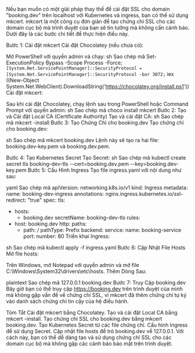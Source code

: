 Nếu bạn muốn có một giải pháp thay thế để cài đặt SSL cho domain "booking.dev" trên localhost với Kubernetes và ingress, bạn có thể sử dụng mkcert. mkcert là một công cụ đơn giản để tạo chứng chỉ SSL cho các domain cục bộ mà trình duyệt của bạn sẽ tin tưởng mà không cần cảnh báo. Dưới đây là các bước chi tiết để thực hiện điều này.

Bước 1: Cài đặt mkcert
Cài đặt Chocolatey (nếu chưa có):

Mở PowerShell với quyền admin và chạy:
sh
Sao chép mã
Set-ExecutionPolicy Bypass -Scope Process -Force; `
[System.Net.ServicePointManager]::SecurityProtocol = [System.Net.ServicePointManager]::SecurityProtocol -bor 3072; `
iex ((New-Object System.Net.WebClient).DownloadString('https://chocolatey.org/install.ps1'))
Cài đặt mkcert:

Sau khi cài đặt Chocolatey, chạy lệnh sau trong PowerShell hoặc Command Prompt với quyền admin:
sh
Sao chép mã
choco install mkcert
Bước 2: Tạo và Cài đặt Local CA (Certificate Authority)
Tạo và cài đặt CA:
sh
Sao chép mã
mkcert -install
Bước 3: Tạo Chứng Chỉ cho booking.dev
Tạo chứng chỉ cho booking.dev:

sh
Sao chép mã
mkcert booking.dev
Lệnh này sẽ tạo ra hai file: booking.dev-key.pem và booking.dev.pem.

Bước 4: Tạo Kubernetes Secret
Tạo Secret:
sh
Sao chép mã
kubectl create secret tls booking-dev-tls --cert=booking.dev.pem --key=booking.dev-key.pem
Bước 5: Cấu Hình Ingress
Tạo file ingress.yaml với nội dung như sau:

yaml
Sao chép mã
apiVersion: networking.k8s.io/v1
kind: Ingress
metadata:
  name: booking-dev-ingress
  annotations:
    nginx.ingress.kubernetes.io/ssl-redirect: "true"
spec:
  tls:
  - hosts:
    - booking.dev
    secretName: booking-dev-tls
  rules:
  - host: booking.dev
    http:
      paths:
      - path: /
        pathType: Prefix
        backend:
          service:
            name: booking-service
            port:
              number: 80
Triển khai Ingress:

sh
Sao chép mã
kubectl apply -f ingress.yaml
Bước 6: Cập Nhật File Hosts
Mở file hosts:

Trên Windows, mở Notepad với quyền admin và mở file C:\Windows\System32\drivers\etc\hosts.
Thêm Dòng Sau:

plaintext
Sao chép mã
127.0.0.1 booking.dev
Bước 7: Truy Cập booking.dev
Bây giờ bạn có thể truy cập https://booking.dev trên trình duyệt của mình mà không gặp vấn đề về chứng chỉ SSL, vì mkcert đã thêm chứng chỉ tự ký vào danh sách chứng chỉ tin cậy của hệ điều hành.

Tóm Tắt
Cài đặt mkcert bằng Chocolatey.
Tạo và cài đặt Local CA bằng mkcert -install.
Tạo chứng chỉ SSL cho booking.dev bằng mkcert booking.dev.
Tạo Kubernetes Secret từ các file chứng chỉ.
Cấu hình Ingress để sử dụng Secret.
Cập nhật file hosts để trỏ booking.dev về 127.0.0.1.
Với cách này, bạn có thể dễ dàng tạo và sử dụng chứng chỉ SSL cho các domain cục bộ mà không gặp các cảnh báo bảo mật trên trình duyệt.
